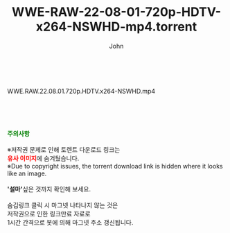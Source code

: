 ﻿---
layout: post
title:  "WWE-RAW-22-08-01-720p-HDTV-x264-NSWHD-mp4.torrent"
author: John
categories: [ 방송/음악 ]
tags: [  ]
image:  
description: "WWE-RAW-22-08-01-720p-HDTV-x264-NSWHD-mp4 torrent 정보 공유"
toc: true
toc_sticky: true
---

<br>
<div class="view-img">
<a class="view_image" href="https://torrentmobile59.com/bbs/view_image.php?fn=%2Fdata%2Ffile%2Fmusic%2F469717521_P5t72nek_e274cf41dbf5e48329670d03d908506f95ed90d7.jpg" target="_blank"><img alt="" class="img-tag" content="https://torrentmobile59.com/data/file/music/469717521_P5t72nek_e274cf41dbf5e48329670d03d908506f95ed90d7.jpg" itemprop="image" src="https://torrentmobile59.com/data/file/music/thumb-469717521_P5t72nek_e274cf41dbf5e48329670d03d908506f95ed90d7_835x470.jpg"/></a></div><div class="view-content" itemprop="description">
<p>WWE.RAW.22.08.01.720p.HDTV.x264-NSWHD.mp4<br/></p> </div>
    
<br><br><br>
<p data-ke-size="size16"><b><span style="color: green;">주의사항</span></b><br /><br />※저작권 문제로 인해 토렌트 다운로드 링크는<br /><b><span style="color: red;">유사 이미지</span></b>에 숨겨뒀습니다.<br />※Due to copyright issues, the torrent download link is hidden where it looks like an image.<br /><br /><b>'설마'</b>싶은 것까지 확인해 보세요.<br /><br />숨김링크 클릭 시 마그넷 나타나지 않는 것은<br />저작권으로 인한 링크만료 자료로<br />1시간 간격으로 봇에 의해 마그넷 주소 갱신됩니다.</p>

